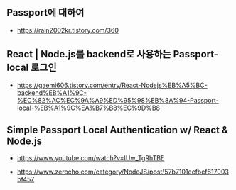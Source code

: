 ## Passport에 대하여
- https://rain2002kr.tistory.com/360

## React | Node.js를 backend로 사용하는 Passport-local 로그인
- https://gaemi606.tistory.com/entry/React-Nodejs%EB%A5%BC-backend%EB%A1%9C-%EC%82%AC%EC%9A%A9%ED%95%98%EB%8A%94-Passport-local-%EB%A1%9C%EA%B7%B8%EC%9D%B8

## Simple Passport Local Authentication w/ React & Node.js
- https://www.youtube.com/watch?v=IUw_TgRhTBE

- https://www.zerocho.com/category/NodeJS/post/57b7101ecfbef617003bf457
